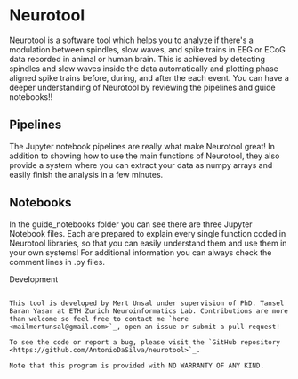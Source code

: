 # Neurotool
Neurotool is a software tool which helps you to analyze if there's a modulation between spindles, slow waves, and spike trains in EEG or ECoG data recorded in animal or human brain. This is achieved by detecting spindles and slow waves inside the data automatically and plotting phase aligned spike trains before, during, and after the each event. You can have a deeper understanding of Neurotool by reviewing the pipelines and guide notebooks!!

## Pipelines

The Jupyter notebook pipelines are really what make Neurotool great! In addition to showing how to use the main functions of Neurotool, they also provide a system where you can extract your data as numpy arrays and easily finish the analysis in a few minutes. 

## Notebooks

In the guide_notebooks folder you can see there are three Jupyter Notebook files. Each are prepared to explain every single function coded in Neurotool libraries, so that you can easily understand them and use them in your own systems! For additional information you can always check the comment lines in .py files.

Development
~~~~~~~~~~~

This tool is developed by Mert Unsal under supervision of PhD. Tansel Baran Yasar at ETH Zurich Neuroinformatics Lab. Contributions are more than welcome so feel free to contact me `here <mailmertunsal@gmail.com>`_, open an issue or submit a pull request!

To see the code or report a bug, please visit the `GitHub repository <https://github.com/AntonioDaSilva/neurotool>`_.

Note that this program is provided with NO WARRANTY OF ANY KIND.


